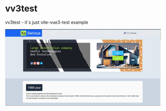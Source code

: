 # vv3test
vv3test - it`s just vite-vue3-test example 

![project xp-serious](https://github.com/Viacheslav1998/vv3test/raw/main/vv3t.jpg)

